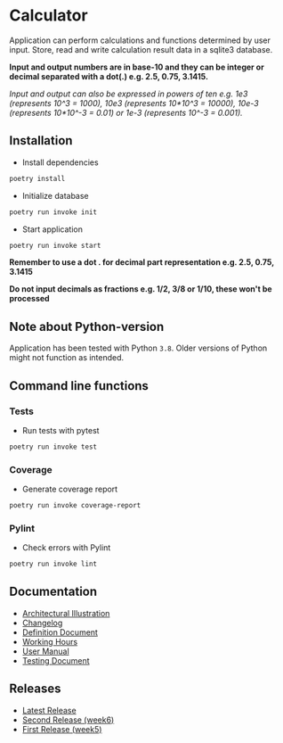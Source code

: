 # Calculator

Application can perform calculations and functions determined by user input.  Store, read and write calculation result data in a sqlite3 database.

**Input and output numbers are in base-10 and they can be integer or decimal separated with a dot(.) e.g. 2.5, 0.75, 3.1415.**  

*Input and output can also be expressed in powers of ten e.g. 1e3 (represents 10^3 = 1000), 10e3 (represents 10\*10^3 = 10000), 10e-3 (represents 10\*10^-3 = 0.01) or 1e-3 (represents 10^-3 = 0.001).*


## Installation
- Install dependencies
```bash
poetry install
```

- Initialize database
```bash
poetry run invoke init
```

- Start application
```bash
poetry run invoke start
```

**Remember to use a dot . for decimal part representation e.g. 2.5, 0.75, 3.1415**

**Do not input decimals as fractions e.g. 1/2, 3/8 or 1/10, these won't be processed**


## Note about Python-version

Application has been tested with Python `3.8`.  Older versions of Python might not function as intended.


## Command line functions

### Tests
- Run tests with pytest
```bash
poetry run invoke test
```

### Coverage
- Generate coverage report
```bash
poetry run invoke coverage-report
```

### Pylint
- Check errors with Pylint
```bash
poetry run invoke lint
```


## Documentation

- [Architectural Illustration](https://github.com/n0spoon/ot-harjoitustyo/blob/master/dokumentaatio/arkkitehtuuri.md)
- [Changelog](https://github.com/n0spoon/ot-harjoitustyo/blob/master/dokumentaatio/changelog.md)
- [Definition Document](https://github.com/n0spoon/ot-harjoitustyo/blob/master/dokumentaatio/vaatimusmaarittely.md)
- [Working Hours](https://github.com/n0spoon/ot-harjoitustyo/blob/master/dokumentaatio/tuntikirjanpito.md)
- [User Manual](https://github.com/n0spoon/ot-harjoitustyo/blob/master/dokumentaatio/kayttoohje.md)
- [Testing Document](https://github.com/n0spoon/ot-harjoitustyo/blob/master/dokumentaatio/testing-document.md)


## Releases

- [Latest Release](https://github.com/n0spoon/ot-harjoitustyo/releases/latest)
- [Second Release (week6)](https://github.com/n0spoon/ot-harjoitustyo/releases/tag/viikko6)
- [First Release (week5)](https://github.com/n0spoon/ot-harjoitustyo/releases/tag/viikko5)
